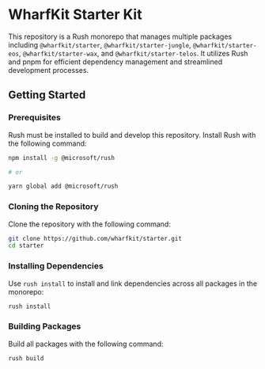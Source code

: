 # WharfKit Starter Kit

This repository is a Rush monorepo that manages multiple packages including `@wharfkit/starter`, `@wharfkit/starter-jungle`, `@wharfkit/starter-eos`, `@wharfkit/starter-wax`, and `@wharfkit/starter-telos`. It utilizes Rush and pnpm for efficient dependency management and streamlined development processes.

## Getting Started

### Prerequisites

Rush must be installed to build and develop this repository. Install Rush with the following command:

```bash
npm install -g @microsoft/rush

# or

yarn global add @microsoft/rush
```

### Cloning the Repository

Clone the repository with the following command:

```bash
git clone https://github.com/wharfkit/starter.git
cd starter
```

### Installing Dependencies

Use `rush install` to install and link dependencies across all packages in the monorepo:

```bash
rush install
```

### Building Packages

Build all packages with the following command:

```bash
rush build
```
